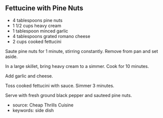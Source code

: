 Fettucine with Pine Nuts
------------------------

- 4 tablespoons pine nuts
- 1 1/2 cups heavy cream
- 1 tablespoon minced garlic
- 4 tablespoons grated romano cheese
- 2 cups cooked fettucini

Saute pine nuts for 1 minute, stirring constantly. Remove from pan and
set aside.

In a large skillet, bring heavy cream to a simmer. Cook for 10
minutes.

Add garlic and cheese.

Toss cooked fettucini with sauce. Simmer 3 minutes.

Serve with fresh ground black pepper and sauteed pine nuts.

- source: Cheap Thrills Cuisine
- keywords: side dish
